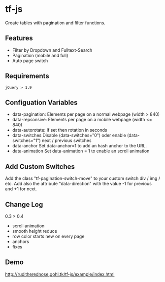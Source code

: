 # tf-js

Create tables with pagination and filter functions.

## Features
* Filter by Dropdown and Fulltext-Search
* Pagination (mobile and full)
* Auto page switch

## Requirements
```
jQuery > 1.9
```

## Configuation Variables
* data-pagination: 
Elements per page on a normal webpage (width > 840)
* data-repsonsive: 
Elements per page on a mobile webpage (width <= 840)
* data-autorotate: 
If set then rotation in seconds
* data-switches
Disable (data-switches="0") oder enable (data-switches="1") next / previous switches
* data-anchor
Set data-anchor=1 to add an hash anchor to the URL.
* data-animation
Set data-animation = 1 to enable an scroll animation

## Add Custom Switches
Add the class "tf-pagination-switch-move" to your custom switch div / img / etc. Add also the attribute "data-direction" with the value -1 for previous and +1 for next.

## Change Log

0.3 > 0.4
* scroll animation
* smooth height reduce
* row color starts new on every page
* anchors
* fixes

## Demo

http://ruditherednose.gohl.tk/tf-js/example/index.html

